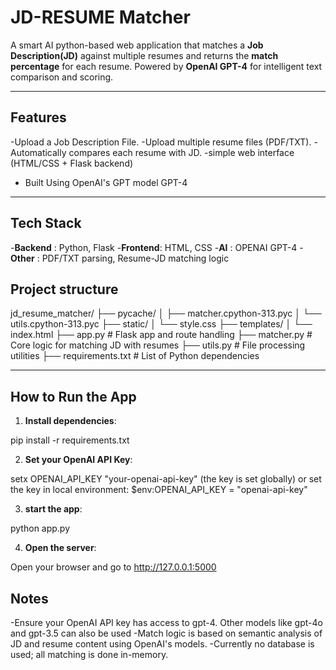 # JD-RESUME Matcher
A smart AI python-based web application that matches a **Job Description(JD)** against multiple resumes and returns the **match percentage** for each resume. Powered by **OpenAI GPT-4** for intelligent text comparison and scoring.

-----

## Features

-Upload a Job Description File.
-Upload multiple resume files (PDF/TXT).
-Automatically compares each resume with JD.
-simple web interface (HTML/CSS + Flask backend)
- Built Using OpenAI's GPT model GPT-4 

-----

## Tech Stack

-**Backend** : Python, Flask
-**Frontend**: HTML, CSS
-**AI**      : OPENAI GPT-4
-**Other**   : PDF/TXT parsing, Resume-JD matching logic

## Project structure

jd_resume_matcher/
├── pycache/
│ ├── matcher.cpython-313.pyc
│ └── utils.cpython-313.pyc
├── static/
│ └── style.css
├── templates/
│ └── index.html
├── app.py # Flask app and route handling
├── matcher.py # Core logic for matching JD with resumes
├── utils.py # File processing utilities
├── requirements.txt # List of Python dependencies


---

## How to Run the App

1. **Install dependencies**:

pip install -r requirements.txt

2. **Set your OpenAI API Key**: 

setx OPENAI_API_KEY "your-openai-api-key" (the key is set globally)
or
set the key in local environment: $env:OPENAI_API_KEY = "openai-api-key"

3. **start the app**:

python app.py

4. **Open the server**:

Open your browser and go to http://127.0.0.1:5000

## Notes

-Ensure your OpenAI API key has access to gpt-4. Other models like gpt-4o and gpt-3.5 can also be used
-Match logic is based on semantic analysis of JD and resume content using OpenAI's models.
-Currently no database is used; all matching is done in-memory.

